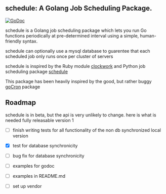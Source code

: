 ## schedule: A Golang Job Scheduling Package.
[![GoDoc](https://godoc.org/github.com/golang/gddo?status.svg)](http://godoc.org/github.com/marksalpeter/schedule)

schedule is a Golang job scheduling package which lets you run Go functions periodically at pre-determined interval using a simple, human-friendly syntax.

schedule can optionally use a mysql database to guarentee that each scheduled job only runs once per cluster of servers

schedule is inspired by the Ruby module [clockwork](<https://github.com/tomykaira/clockwork>) and Python job scheduling package [schedule](<https://github.com/dbader/schedule>)

This package has been heavily inspired by the good, but rather buggy [goCron](https://github.com/jasonlvhit/gocron) package

## Roadmap

schedule is in beta, but the api is very unlikely to change. here is what is needed fully releasable version 1

- [ ] finish writing tests for all functionality of the non db synchronized local version
- [x] test for database synchronicity
- [ ] bug fix for database synchronicity
- [ ] examples for godoc
- [ ] examples in README.md
- [ ] set up vendor


